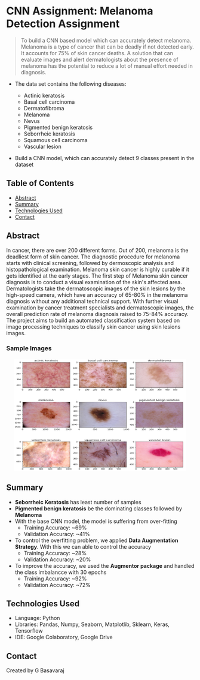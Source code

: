# CNN Assignment: Melanoma Detection Assignment

>To build a CNN based model which can accurately detect melanoma. Melanoma is a type of cancer that can be deadly if not detected early. It accounts for 75% of skin cancer deaths. A solution that can evaluate images and alert dermatologists about the presence of melanoma has the potential to reduce a lot of manual effort needed in diagnosis.

- The data set contains the following diseases:

  - Actinic keratosis
  - Basal cell carcinoma
  - Dermatofibroma
  - Melanoma
  - Nevus
  - Pigmented benign keratosis
  - Seborrheic keratosis
  - Squamous cell carcinoma
  - Vascular lesion
  
- Build a CNN model, which can accurately detect 9 classes present in the dataset


## Table of Contents
* [Abstract](#abstract)
* [Summary](#summary)
* [Technologies Used](#technologies-used)
* [Contact](#contact)


<!-- You can include any other section that is pertinent to your problem -->
## Abstract
In cancer, there are over 200 different forms. Out of 200, melanoma is the deadliest form of skin cancer. The diagnostic procedure for melanoma starts with clinical screening, followed by dermoscopic analysis and histopathological examination. Melanoma skin cancer is highly curable if it gets identified at the early stages. The first step of Melanoma skin cancer diagnosis is to conduct a visual examination of the skin's affected area. Dermatologists take the dermatoscopic images of the skin lesions by the high-speed camera, which have an accuracy of 65-80% in the melanoma diagnosis without any additional technical support. With further visual examination by cancer treatment specialists and dermatoscopic images, the overall prediction rate of melanoma diagnosis raised to 75-84% accuracy. The project aims to build an automated classification system based on image processing techniques to classify skin cancer using skin lesions images.

### Sample Images
<p align="center">
  <img width="460" height="300" src="cancer.PNG">
</p>

<!-- You don't have to answer all the questions - just the ones relevant to your project. -->

## Summary
- **Seborrheic Keratosis** has least number of samples
- **Pigmented benign keratosis** be the dominating classes followed by **Melanoma**
- With the base CNN model, the model is suffering from over-fitting
    - Training Accuracy: ~69%     
    - Validation Accuracy: ~41%
- To control the overfitting problem, we applied **Data Augmentation Strategy**. With this we can able to control the accuracy
    - Training Accuracy: ~28%     
    - Validation Accuracy: ~20%
- To improve the accuracy, we used the **Augmentor package** and handled the class imbalancce with 30 epochs
    - Training Accuracy: ~92%     
    - Validation Accuracy: ~72%


<!-- You don't have to answer all the questions - just the ones relevant to your project. -->


## Technologies Used
- Language: Python
- Libraries: Pandas, Numpy, Seaborn, Matplotlib, Sklearn, Keras, Tensorflow
- IDE: Google Colaboratory, Google Drive

<!-- As the libraries versions keep on changing, it is recommended to mention the version of library used in this project -->


## Contact
Created by G Basavaraj


<!-- Optional -->
<!-- ## License -->
<!-- This project is open source and available under the [... License](). -->

<!-- You don't have to include all sections - just the one's relevant to your project -->
